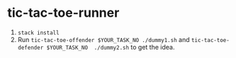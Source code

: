 # tic-tac-toe-runner

1. `stack install`
2. Run `tic-tac-toe-offender $YOUR_TASK_NO ./dummy1.sh` and `tic-tac-toe-defender $YOUR_TASK_NO  ./dummy2.sh` to get the idea. 
